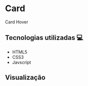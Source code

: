 # Card
Card Hover

## Tecnologias utilizadas 💻
<ul>
  <li>HTML5</li>
  <li>CSS3</li>
  <li>Javscript</li>
</ul>

## Visualização
